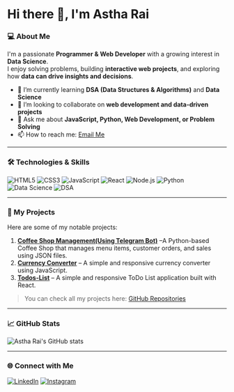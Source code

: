 # Hi there 👋, I'm Astha Rai

### 💻 About Me
I'm a passionate **Programmer & Web Developer** with a growing interest in **Data Science**.  
I enjoy solving problems, building **interactive web projects**, and exploring how **data can drive insights and decisions**.  

- 🌱 I’m currently learning **DSA (Data Structures & Algorithms)** and **Data Science**
- 👯 I’m looking to collaborate on **web development and data-driven projects**
- 💬 Ask me about **JavaScript, Python, Web Development, or Problem Solving**
- 📫 How to reach me: [Email Me](mailto:raiastha32@gmail.com)

---

### 🛠️ Technologies & Skills
![HTML5](https://img.shields.io/badge/HTML5-E34F26?style=for-the-badge&logo=html5&logoColor=white)
![CSS3](https://img.shields.io/badge/CSS3-1572B6?style=for-the-badge&logo=css3&logoColor=white)
![JavaScript](https://img.shields.io/badge/JavaScript-F7DF1E?style=for-the-badge&logo=javascript&logoColor=black)
![React](https://img.shields.io/badge/React-61DAFB?style=for-the-badge&logo=react&logoColor=black)
![Node.js](https://img.shields.io/badge/Node.js-339933?style=for-the-badge&logo=nodedotjs&logoColor=white)
![Python](https://img.shields.io/badge/Python-3776AB?style=for-the-badge&logo=python&logoColor=white)
![Data Science](https://img.shields.io/badge/Data%20Science-FF6F00?style=for-the-badge&logo=databricks&logoColor=white)
![DSA](https://img.shields.io/badge/DSA-007396?style=for-the-badge&logo=leetcode&logoColor=white)

---

### 🔭 My Projects
Here are some of my notable projects:

1. **[Coffee Shop Management(Using Telegram Bot)](https://github.com/Astha0911/Coffee-Shop-Management.git)** –A Python-based Coffee Shop that manages menu items, customer orders, and sales using JSON files.
2. **[Currency Converter](https://github.com/Astha0911/Currency-Converter.git)** – A simple and responsive currency converter using JavaScript.
3. **[Todos-List](https://github.com/Astha0911/todos-list.git)** – A simple and responsive ToDo List application built with React.

> You can check all my projects here: [GitHub Repositories](https://github.com/Astha0911?tab=repositories)

---

### 📈 GitHub Stats
![Astha Rai's GitHub stats](https://github-readme-stats.vercel.app/api?username=Astha0911&show_icons=true&theme=tokyonight)

---

### 🌐 Connect with Me
[![LinkedIn](https://img.shields.io/badge/LinkedIn-0A66C2?style=for-the-badge&logo=linkedin&logoColor=white)](https://www.linkedin.com/in/astharai)
[![Instagram](https://img.shields.io/badge/Instagram-E4405F?style=for-the-badge&logo=instagram&logoColor=white)](https://instagram.com/raiastha0911)
